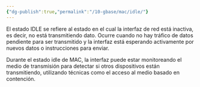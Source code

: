 ```yaml
---
{"dg-publish":true,"permalink":"/10-gbase/mac/idle/"}
---
```


El estado IDLE se refiere al estado en el cual la interfaz de red está inactiva, es decir, no está transmitiendo dato. Ocurre cuando no hay tráfico de datos pendiente para ser transmitido y la interfaz está esperando activamente por nuevos datos o instrucciones para enviar.

Durante el estado idle de MAC, la interfaz puede estar monitoreando el medio de transmisión para detectar si otros dispositivos están transmitiendo, utilizando técnicas como el acceso al medio basado en contención.